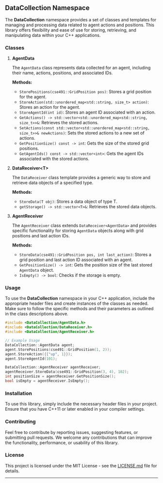 ## DataCollection Namespace

The **DataCollection** namespace provides a set of classes and templates for managing and processing data related to agent actions and positions. This library offers flexibility and ease of use for storing, retrieving, and manipulating data within your C++ applications.

### Classes

1. **AgentData**

   The `AgentData` class represents data collected for an agent, including their name, actions, positions, and associated IDs.

   **Methods:**
   - `StorePositions(cse491::GridPosition pos)`: Stores a grid position for the agent.
   - `StoreAction(std::unordered_map<std::string, size_t> action)`: Stores an action for the agent.
   - `StoreAgentId(int id)`: Stores an agent ID associated with an action.
   - `GetActions() -> std::vector<std::unordered_map<std::string, size_t>>&`: Retrieves the stored actions.
   - `SetActions(const std::vector<std::unordered_map<std::string, size_t>>& newActions)`: Sets the stored actions to a new set of actions.
   - `GetPositionSize() const -> int`: Gets the size of the stored grid positions.
   - `GetAgentIds() const -> std::vector<int>`: Gets the agent IDs associated with the stored actions.

2. **DataReceiver\<T\>**

   The `DataReceiver` class template provides a generic way to store and retrieve data objects of a specified type.

   **Methods:**
   - `StoreData(T obj)`: Stores a data object of type T.
   - `getStorage() -> std::vector<T>&`: Retrieves the stored data objects.

3. **AgentReceiver**

   The `AgentReceiver` class extends `DataReceiver<AgentData>` and provides specific functionality for storing `AgentData` objects along with grid positions and last action IDs.

   **Methods:**
   - `StoreData(cse491::GridPosition pos, int last_action)`: Stores a grid position and last action ID associated with an agent.
   - `GetPositionSize() -> int`: Gets the position size of the last stored `AgentData` object.
   - `IsEmpty() -> bool`: Checks if the storage is empty.

### Usage

To use the **DataCollection** namespace in your C++ application, include the appropriate header files and create instances of the classes as needed. Make sure to follow the specific methods and their parameters as outlined in the class descriptions above.

```cpp
#include <DataCollection/AgentData.h>
#include <DataCollection/DataReceiver.h>
#include <DataCollection/AgentReceiver.h>

// Example Usage
DataCollection::AgentData agent;
agent.StorePositions(cse491::GridPosition(1, 2));
agent.StoreAction({{"up", 1}});
agent.StoreAgentId(101);

DataCollection::AgentReceiver agentReceiver;
agentReceiver.StoreData(cse491::GridPosition(3, 4), 102);
int positionSize = agentReceiver.GetPositionSize();
bool isEmpty = agentReceiver.IsEmpty();
```

### Installation

To use this library, simply include the necessary header files in your project. Ensure that you have C++11 or later enabled in your compiler settings.

### Contributing

Feel free to contribute by reporting issues, suggesting features, or submitting pull requests. We welcome any contributions that can improve the functionality, performance, or usability of this library.

### License

This project is licensed under the MIT License - see the [LICENSE.md](LICENSE.md) file for details.

---
